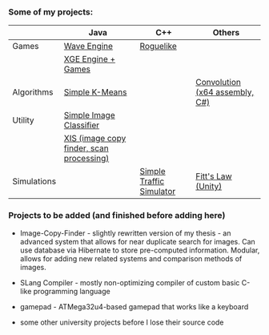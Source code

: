### Some of my projects:

|             | Java                                                                             | C++                                                                                | Others                                                                          |
|-------------|----------------------------------------------------------------------------------|------------------------------------------------------------------------------------|---------------------------------------------------------------------------------|
| Games       | [Wave Engine](https://github.com/kamil-sita/wave-engine)                         | [Roguelike](https://github.com/kamil-sita/cpp-roguelike)                           |                                                                                 |
|             | [XGE Engine + Games](https://github.com/kamil-sita/xge-games-archive)            |                                                                                    |                                                                                 |
| Algorithms  | [Simple K-Means](https://github.com/kamil-sita/simple_kmeans)                    |                                                                                    | [Convolution (x64 assembly, C#)](https://github.com/kamil-sita/asm-convolution) |
| Utility     | [Simple Image Classifier](https://github.com/kamil-sita/simple-image-classifier) |                                                                                    |                                                                                 |
|             | [XIS (image copy finder, scan processing)](https://github.com/kamil-sita/XIS)    |                                                                                    |                                                                                 |
| Simulations |                                                                                  | [Simple Traffic Simulator](https://github.com/kamil-sita/simple-traffic-simulator) | [Fitt's Law (Unity)](https://github.com/kamil-sita/pwsgu)                       |


### Projects to be added (and finished before adding here)

* Image-Copy-Finder - slightly rewritten version of my thesis - an advanced system that allows for near duplicate search for images. Can use database via Hibernate to 
store pre-computed information. Modular, allows for adding new related systems and comparison methods of images.

* SLang Compiler - mostly non-optimizing compiler of custom basic C-like programming language  

* gamepad - ATMega32u4-based gamepad that works like a keyboard

* some other university projects before I lose their source code
